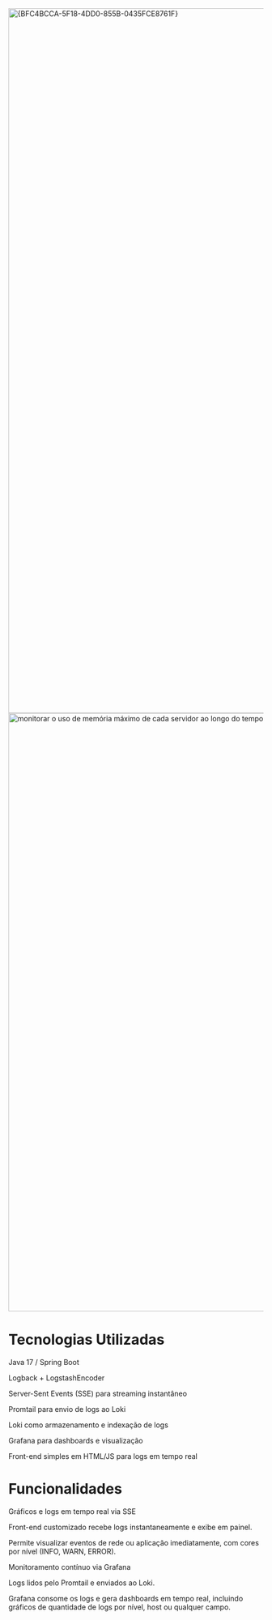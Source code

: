 <img width="2559" height="1393" alt="{BFC4BCCA-5F18-4DD0-855B-0435FCE8761F}" src="https://github.com/user-attachments/assets/1029a5a5-6889-4d18-97ae-382eafa4a48b" />
<img width="2557" height="1182" alt="monitorar o uso de memória máximo de cada servidor ao longo do tempo" src="https://github.com/user-attachments/assets/ba1dfbb2-eec4-4a38-9fce-8e5d323181ca" />

# Tecnologias Utilizadas

Java 17 / Spring Boot

Logback + LogstashEncoder

Server-Sent Events (SSE) para streaming instantâneo

Promtail para envio de logs ao Loki

Loki como armazenamento e indexação de logs

Grafana para dashboards e visualização

Front-end simples em HTML/JS para logs em tempo real


# Funcionalidades

Gráficos e logs em tempo real via SSE

Front-end customizado recebe logs instantaneamente e exibe em painel.

Permite visualizar eventos de rede ou aplicação imediatamente, com cores por nível (INFO, WARN, ERROR).

Monitoramento contínuo via Grafana

Logs lidos pelo Promtail e enviados ao Loki.

Grafana consome os logs e gera dashboards em tempo real, incluindo gráficos de quantidade de logs por nível, host ou qualquer campo.
